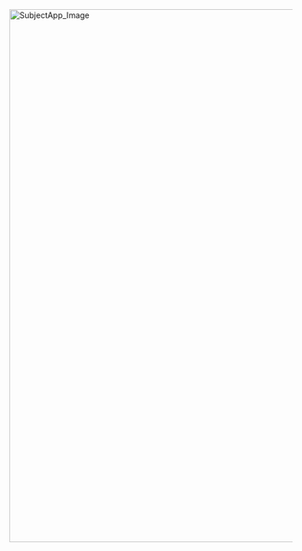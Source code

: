 <img width="947" alt="SubjectApp_Image" src="https://github.com/user-attachments/assets/dc687e01-de0f-44ff-8d9b-71a466518c31" />
